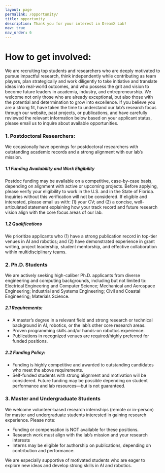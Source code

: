 ```yaml
---
layout: page
permalink: /opportunity/
title: opportunity
description: Thank you for your interest in DreamX Lab!
nav: true
nav_order: 6
---
```


# How to get involved:

We are recruiting top students and researchers who are deeply motivated to pursue impactful research, think independently while contributing as team players, plan strategically and work diligently to take initiative and translate ideas into real-world outcomes, and who possess the grit and vision to become future leaders in academia, industry, and entrepreneurship. We welcome not only those who are already exceptional, but also those with the potential and determination to grow into excellence. If you believe you are a strong fit, have taken the time to understand our lab’s research focus through our website, past projects, or publications, and have carefully reviewed the relevant information below based on your applicant status, please email us to inquire about available opportunities.

### 1. Postdoctoral Researchers:
We occasionally have openings for postdoctoral researchers with outstanding academic records and a strong alignment with our lab’s mission.
##### 1.1 Funding Availability and Work Eligibility 
Postdoc funding may be available on a competitive, case-by-case basis, depending on alignment with active or upcoming projects. Before applying, please verify your eligibility to work in the U.S. and in the State of Florida. Inquiries without this verification will not be considered. If eligible and interested, please email us with: (1) your CV; and (2) a concise, well-articulated statement explaining how your track record and future research vision align with the core focus areas of our lab.
##### 1.2 Qualifications
We prioritize applicants who (1) have a strong publication record in top-tier venues in AI and robotics; and (2) have demonstrated experience in grant writing, project leadership, student mentorship, and effective collaboration within multidisciplinary teams.

### 2. Ph.D. Students
We are actively seeking high-caliber Ph.D. applicants from diverse engineering and computing backgrounds, including but not limited to: Electrical Engineering and Computer Science; Mechanical and Aerospace Engineering; Industrial and Systems Engineering; Civil and Coastal Engineering; Materials Science. 
##### 2.1 Requirements:
* A master’s degree in a relevant field and strong research or technical background in AI, robotics, or the lab’s other core research areas.
* Proven programming skills and/or hands-on robotics experience.
* Publications in recognized venues are required/highly preferred for funded positions.

##### 2.2 Funding Policy:
* Funding is highly competitive and awarded to outstanding candidates who meet the above requirements.
* Self-funded students with strong alignment and motivation will be considered. Future funding may be possible depending on student performance and lab resources—but is not guaranteed.

### 3. Master and Undergraduate Students
We welcome volunteer-based research internships (remote or in-person) for master and undergraduate students interested in gaining research experience. Please note:
* Funding or compensation is NOT available for these positions.
* Research work must align with the lab’s mission and your research interests
* Interns may be eligible for authorship on publications, depending on contribution and performance.


We are especially supportive of motivated students who are eager to explore new ideas and develop strong skills in AI and robotics.